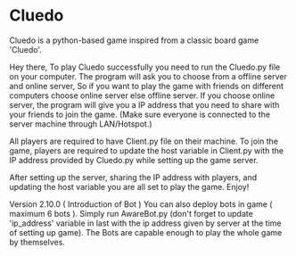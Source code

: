 # Cluedo
Cluedo is a python-based game inspired from a classic board game 'Cluedo'.

Hey there, To play Cluedo successfully you need to run the Cluedo.py file on your computer. The program will ask you to choose from a offline server and online server, So if you want to play the game with friends on different computers choose online server else offline server. If you choose online server, the program will give you a IP address that you need to share with your friends to join the game. (Make sure everyone is connected to the server machine through LAN/Hotspot.)

All players are required to have Client.py file on their machine. To join the game, players are required to update the host variable in Client.py with the IP address provided by Cluedo.py while setting up the game server.

After setting up the server, sharing the IP address with players, and updating the host variable you are all set to play the game. Enjoy!

Version 2.10.0 ( Introduction of Bot )
You can also deploy bots in game ( maximum 6 bots ). Simply run AwareBot.py (don't forget to update 'ip_address' variable in last with the ip address given by server at the time of setting up game). The Bots are capable enough to play the whole game by themselves.
